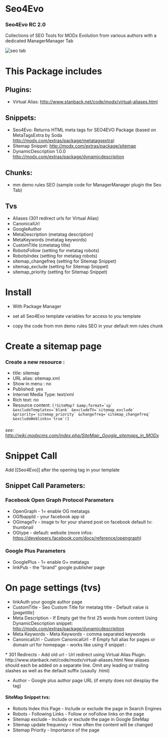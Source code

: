 Seo4Evo
=======
### Seo4Evo RC 2.0

Collections of SEO Tools for MODx Evolution from various authors with a dedicated ManagerManager Tab

![seo tab](https://raw.githubusercontent.com/Nicola1971/Seo4Evo/master/seo4evo-RC1.1.jpg)

# This Package includes   

## Plugins:
* Virtual Alias: http://www.stanback.net/code/modx/virtual-aliases.html

## Snippets:
* Seo4Evo: Returns HTML meta tags for SEO4EVO Package (based on MetaTagsExtra by Soda http://modx.com/extras/package/metatagsextra) 
* Sitemap Snippet: http://modx.com/extras/package/sitemap
* DynamicDescription 1.0.0 http://modx.com/extras/package/dynamicdescription

## Chunks:
* mm demo rules SEO (sample code for ManagerManager plugin the Seo Tab)

## Tvs

* Aliases (301 redirect urls for Virtual Alias)
* CanonicalUrl 
* GoogleAuthor
* MetaDescription (metatag description)
* MetaKeywords (metatag keywords)
* CustomTitle (cmetatag title)
* RobotsFollow (setting for metatag robots)
* RobotsIndex (setting for metatag robots)
* sitemap_changefreq (setting for Sitemap Snippet)
* sitemap_exclude (setting for Sitemap Snippet)
* sitemap_priority (setting for Sitemap Snippet)

# Install

* With Package Manager

* set all Seo4Evo template variables  for access to you template
* copy the code from mm demo rules SEO in your default mm rules chunk

# Create a sitemap page
### Create a new resource :

* title: sitemap
* URL alias: sitemap.xml
* Show in menu : no 
* Published: yes
* Internet Media Type: text/xml
* Rich text: no
* Resource content: ``````[!SiteMap? &amp;format=`sp`  &excludeTemplates=`blank` &excludeTV=`sitemap_exclude` &priority=`sitemap_priority` &changefreq=`sitemap_changefreq` &excludeWeblinks=`true`!]``````
###### see: http://wiki.modxcms.com/index.php/SiteMap:_Google_sitemaps_in_MODx


# Snippet Call
Add [[Seo4Evo]] after the opening <head> tag in your template


## Snippet Call Parameters:

### Facebook Open Graph Protocol Parameters

* OpenGraph - 1= enable OG metatags
* OGfbappId - your facebook app id
* OGimageTv - image tv for your shared post on facebook default tv: thumbnail 
* OGtype - default: website (more infos: https://developers.facebook.com/docs/reference/opengraph)

### Google Plus Parameters

* GooglePlus -  1= enable G+ metatags
* linkPub - the "brand" google publisher page


# On page settings (tvs)

* linkAuth your google author page
* CustomTitle - Seo Custom Title for metatag title - Default value is [*pagetitle*]
* Meta Description - If Empty get the first 25 words from content 
Using DynamicDescription snippet:
http://modx.com/extras/package/dynamicdescription 
* Meta Keywords - Meta Keywords - comma separated keywords
* CanonicalUrl - Custom CanonicalUrl - If Empty full alias for pages or domain url for homepage - works like using if snippet :
<link rel="canonical" href="[[if? &is=`[*id*]:is:1` &then=`[(site_url)]` &else=`[(site_url)][~[*id*]~]`]]" />
* 301 Redirects - Add old url - Url redirect using Virtual Alias Plugin.
http://www.stanback.net/code/modx/virtual-aliases.html 
New aliases should each be added on a separate line. Omit any leading or trailing slashes as well as the default suffix (usaully .html) 


* Author -  Google plus author page URL (if empty does not diesplay the tag)

#### SiteMap Snippet tvs:

* Robots Index this Page - Include or exclude the page in Search Engines
* Robots - Following Links - Follow or noFollow links on the page
* Sitemap exclude - Include or exclude the page in Google SiteMap
* Sitemap update frequency - How often the content will be changed
* Sitemap Priority - Importance of the page

 


